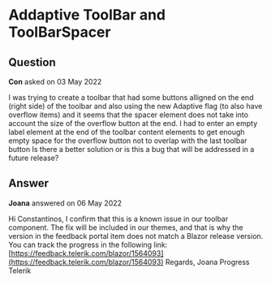 # Addaptive ToolBar and ToolBarSpacer

## Question

**Con** asked on 03 May 2022

I was trying to create a toolbar that had some buttons alligned on the end (right side) of the toolbar and also using the new Adaptive flag (to also have overflow items) and it seems that the spacer element does not take into account the size of the overflow button at the end. I had to enter an empty label element at the end of the toolbar content elements to get enough empty space for the overflow button not to overlap with the last toolbar button <ToolBarTemplateItem> <label style="width:30px;"> </label> </ToolBarTemplateItem> Is there a better solution or is this a bug that will be addressed in a future release?

## Answer

**Joana** answered on 06 May 2022

Hi Constantinos, I confirm that this is a known issue in our toolbar component. The fix will be included in our themes, and that is why the version in the feedback portal item does not match a Blazor release version. You can track the progress in the following link: [https://feedback.telerik.com/blazor/1564093](https://feedback.telerik.com/blazor/1564093) Regards, Joana Progress Telerik

